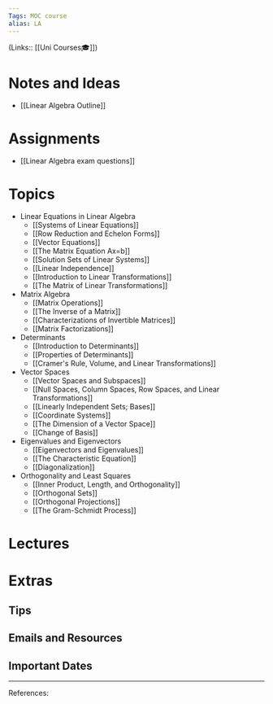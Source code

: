 ```yaml
---
Tags: MOC course
alias: LA
---
```

(Links:: [[Uni Courses🎓]])
# Notes and Ideas
- [[Linear Algebra Outline]]
# Assignments
- [[Linear Algebra exam questions]]
# Topics
- Linear Equations in Linear Algebra
	- [[Systems of Linear Equations]]
	- [[Row Reduction and Echelon Forms]]
	- [[Vector Equations]]
	- [[The Matrix Equation Ax=b]]
	- [[Solution Sets of Linear Systems]]
	- [[Linear Independence]]
	- [[Introduction to Linear Transformations]]
	- [[The Matrix of Linear Transformations]]
- Matrix Algebra
	- [[Matrix Operations]]
	- [[The Inverse of a Matrix]]
	- [[Characterizations of Invertible Matrices]]
	- [[Matrix Factorizations]]
- Determinants
	- [[Introduction to Determinants]]
	- [[Properties of Determinants]]
	- [[Cramer's Rule, Volume, and Linear Transformations]]
- Vector Spaces
	- [[Vector Spaces and Subspaces]]
	- [[Null Spaces, Column Spaces, Row Spaces, and Linear Transformations]]
	- [[Linearly Independent Sets; Bases]]
	- [[Coordinate Systems]]
	- [[The Dimension of a Vector Space]]
	- [[Change of Basis]]
- Eigenvalues and Eigenvectors
	- [[Eigenvectors and Eigenvalues]]
	- [[The Characteristic Equation]]
	- [[Diagonalization]]
- Orthogonality and Least Squares
	- [[Inner Product, Length, and Orthogonality]]
	- [[Orthogonal Sets]]
	- [[Orthogonal Projections]]
	- [[The Gram-Schmidt Process]]
# Lectures
# Extras
## Tips
## Emails and Resources
## Important Dates
___
References:

